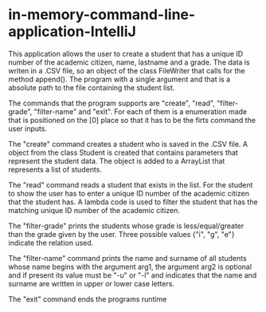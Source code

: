 # in-memory-command-line-application-IntelliJ

This application allows the user to create a student that has a unique ID number of the academic citizen, name, lastname and a grade. The data is writen in a .CSV file, so an object of the class FileWriter that calls for the method append(). The program with a single argument and that is a absolute path to the file containing the student list. 

The commands that the program supports are "create", "read", "filter-grade", "filter-name" and "exit". For each of them is a enumeration made that is positioned on the [0] place so that it has to be the firts command the user inputs. 

The "create" command creates a student who is saved in the .CSV file. A object from the class Student is created that contains parameters that represent the student data. The object is added to a ArrayList that represents a list of students.

The "read" command reads a student that exists in the list. For the student to show the user has to enter a unique ID number of the academic citizen that the student has. A lambda code is used to filter the student that has the matching unique ID number of the academic citizen.

The "filter-grade" prints the students whose grade is less/equal/greater than the grade given by the user. Three possible values {"i", "g", "e"} indicate the relation used. 

The "filter-name" command prints the name and surname of all students whose name begins with the argument arg1, the argument arg2 is optional and if present its value must be "-u" or "-l" and indicates that the name and surname are written in upper or lower case letters.

The "exit" command ends the programs runtime
